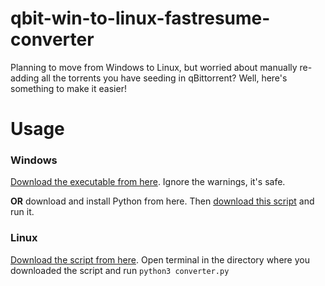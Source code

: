 
# qbit-win-to-linux-fastresume-converter
Planning to move from Windows to Linux, but worried about manually re-adding all the torrents you have seeding in qBittorrent? Well, here's something to make it easier!

# Usage
### Windows
[Download the executable from here](https://github.com/amin2783/qbit-win-to-linux-fastresume-converter/releases/download/1.0/converter.exe "Download the executable from here"). Ignore the warnings, it's safe. 

**OR** download and install Python from here. Then [download this script](https://gitcdn.link/repo/amin2783/qbit-win-to-linux-fastresume-converter/main/converter.py "download this script") and run it. 

### Linux
[Download the script from here](https://gitcdn.link/repo/amin2783/qbit-win-to-linux-fastresume-converter/main/converter.py "Download the script from here"). Open terminal in the directory where you downloaded the script and run 
```python3 converter.py```

